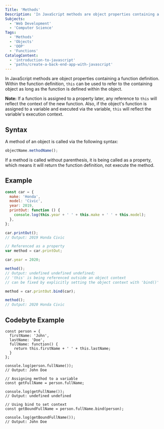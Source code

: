 ```yaml
---
Title: 'Methods'
Description: 'In JavaScript methods are object properties containing a function definition. Within the function definition, this can be used to refer to the containing object as long as the function is defined within the object. Note: If a function is assigned to a property later, any reference to this will reflect the context of the new function. Also, if the objects function is assigned to a variable and executed via the variable, this will reflect the variables execution context. A method of an object is called via the following syntax: js objectName.methodName();  If a method is called without parenthesis, it is being called as a property, which means it will return the function definition, not execute the method.'
Subjects:
  - 'Web Development'
  - 'Computer Science'
Tags:
  - 'Methods'
  - 'Objects'
  - 'OOP'
  - 'Functions'
CatalogContent:
  - 'introduction-to-javascript'
  - 'paths/create-a-back-end-app-with-javascript'
---
```


In JavaScript methods are object properties containing a function definition. Within the function definition, `this` can be used to refer to the containing object as long as the function is defined within the object.

**Note:** If a function is assigned to a property later, any reference to `this` will reflect the context of the new function. Also, if the object's function is assigned to a variable and executed via the variable, `this` will reflect the variable's execution context.

## Syntax

A method of an object is called via the following syntax:

```js
objectName.methodName();
```

If a method is called without parenthesis, it is being called as a property, which means it will return the function definition, not execute the method.

## Example

```javascript
const car = {
  make: 'Honda',
  model: 'Civic',
  year: 2019,
  printOut: function () {
    console.log(this.year + ' ' + this.make + ' ' + this.model);
  },
};

car.printOut();
// Output: 2019 Honda Civic

// Referenced as a property
var method = car.printOut;

car.year = 2020;

method();
// Output: undefined undefined undefined;
// 'this' is being referenced outside an object context
// can be fixed by explicitly setting the object context with 'bind()'

method = car.printOut.bind(car);

method();
// Output: 2020 Honda Civic
```

## Codebyte Example

```codebyte/javascript
const person = {
  firstName: 'John',
  lastName: 'Doe',
  fullName: function() {
    return this.firstName + ' ' + this.lastName;
  }
};

console.log(person.fullName());
// Output: John Doe

// Assigning method to a variable
const getFullName = person.fullName;

console.log(getFullName());
// Output: undefined undefined

// Using bind to set context
const getBoundFullName = person.fullName.bind(person);

console.log(getBoundFullName());
// Output: John Doe
```
